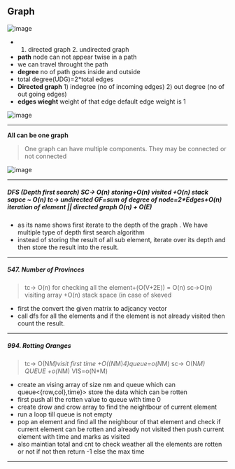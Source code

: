 ## Graph
![image](https://user-images.githubusercontent.com/52101117/216118438-bc113ad4-48b0-4c0d-a3bf-96e212de0798.png)

* 1. directed graph 2. undirected graph
* **path** node can not appear twise in a path
* we can travel throught the path
* **degree** no of path goes inside and outside
* total degree(UDG)=2*total edges
* **Directed graph** 1) indegree (no of incoming edges) 2) out degree (no of out going edges)
* **edges wieght** weight of that edge default edge weight is 1

![image](https://user-images.githubusercontent.com/52101117/217024532-f69a7387-639b-4903-af56-d3da55e0a8af.png)

--------------------------------------------------------------------------------------------------------------------------------
**All can be one graph**
> One graph can have multiple components. They may be connected or not connected

![image](https://user-images.githubusercontent.com/52101117/217027105-44a57833-0a8d-4b4e-8082-0a280cc49bad.png)

--------------------------------------------------------------------------------------------------
##### DFS (Depth first search) SC-> O(n) storing+O(n) visited +O(n) stack sapce ~ O(n) tc-> undirected GF=sum of degree of node=2*Edges+O(n) iteration of element || directed graph O(n) + O(E)
* as its name shows first iterate to the depth of the graph . We have multiple type of depth first search algorithm
* instead of storing the result of all sub element, iterate over its depth and then store the result into the result.

--------------------------------------------------------------------------------------------------------------------------------------
##### 547. Number of Provinces   
> tc-> O(n) for checking all the element+(O(V+2E)) = O(n)
> sc->O(n) visiting array +O(n) stack space (in case of skeved 

* first the convert the given matrix to adjcancy vector
* call dfs for all the elements and if the element is not already visited then count the result.
--------------------------------------------------------------------------------------------------------------------------------------

##### 994. Rotting Oranges
 > tc->  O(N*M)visit first time +O((N*M)*4)queue=o(N*M)
 > sc-> O(N*M) QUEUE +o(N*M) VIS=o(N*M)
* create an vising array of size nm and queue which can queue<{row,col},time}> store the data which can be rotten
* first push all the rotten value to queue with time 0
* create drow and crow array to find the neightbour of current element
* run a loop till queue is not empty
* pop an element and find all the neighbour of that element and check if current element can be rotten and already not visited then push current element with time and marks as visited
* also maintian total and cnt to check weather all the elements are rotten or not if not then return -1 else the max time
--------------------------------------------------------------------------------------------------------------------------------------





